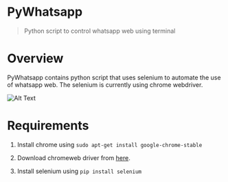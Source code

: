 # PyWhatsapp
> Python script to control whatsapp web using terminal

# Overview
PyWhatsapp contains python script that uses selenium to automate the use of whatsapp web.
The selenium is currently using chrome webdriver.

![Alt Text](https://res.cloudinary.com/ankurj/image/upload/v1508597411/Peek_2017-10-21_19-58_tfpr7i.gif)


# Requirements

1. Install chrome using 
   `sudo apt-get install google-chrome-stable`
   
2. Download chromeweb driver from <a href="https://sites.google.com/a/chromium.org/chromedriver/downloads" target="_blank">here</a>.

3. Install selenium using `pip install selenium`

